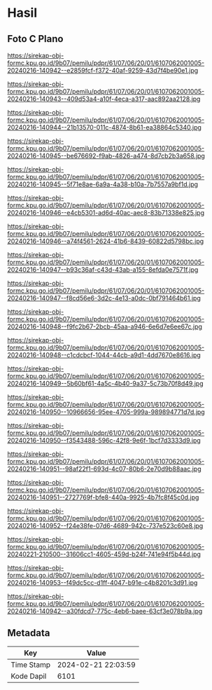 # Hasil

## Foto C Plano

https://sirekap-obj-formc.kpu.go.id/9b07/pemilu/pdpr/61/07/06/20/01/6107062001005-20240216-140942--e2859fcf-f372-40af-9259-43d7f4be90e1.jpg

https://sirekap-obj-formc.kpu.go.id/9b07/pemilu/pdpr/61/07/06/20/01/6107062001005-20240216-140943--409d53a4-a10f-4eca-a317-aac892aa2128.jpg

https://sirekap-obj-formc.kpu.go.id/9b07/pemilu/pdpr/61/07/06/20/01/6107062001005-20240216-140944--21b13570-011c-4874-8b61-ea38864c5340.jpg

https://sirekap-obj-formc.kpu.go.id/9b07/pemilu/pdpr/61/07/06/20/01/6107062001005-20240216-140945--be676692-f9ab-4826-a474-8d7cb2b3a658.jpg

https://sirekap-obj-formc.kpu.go.id/9b07/pemilu/pdpr/61/07/06/20/01/6107062001005-20240216-140945--5f71e8ae-6a9a-4a38-b10a-7b7557a9bf1d.jpg

https://sirekap-obj-formc.kpu.go.id/9b07/pemilu/pdpr/61/07/06/20/01/6107062001005-20240216-140946--e4cb5301-ad6d-40ac-aec8-83b71338e825.jpg

https://sirekap-obj-formc.kpu.go.id/9b07/pemilu/pdpr/61/07/06/20/01/6107062001005-20240216-140946--a74f4561-2624-41b6-8439-60822d5798bc.jpg

https://sirekap-obj-formc.kpu.go.id/9b07/pemilu/pdpr/61/07/06/20/01/6107062001005-20240216-140947--b93c36af-c43d-43ab-a155-8efda0e7571f.jpg

https://sirekap-obj-formc.kpu.go.id/9b07/pemilu/pdpr/61/07/06/20/01/6107062001005-20240216-140947--f8cd56e6-3d2c-4e13-a0dc-0bf791464b61.jpg

https://sirekap-obj-formc.kpu.go.id/9b07/pemilu/pdpr/61/07/06/20/01/6107062001005-20240216-140948--f9fc2b67-2bcb-45aa-a946-6e6d7e6ee67c.jpg

https://sirekap-obj-formc.kpu.go.id/9b07/pemilu/pdpr/61/07/06/20/01/6107062001005-20240216-140948--c1cdcbcf-1044-44cb-a9d1-4dd7670e8616.jpg

https://sirekap-obj-formc.kpu.go.id/9b07/pemilu/pdpr/61/07/06/20/01/6107062001005-20240216-140949--5b60bf61-4a5c-4b40-9a37-5c73b70f8d49.jpg

https://sirekap-obj-formc.kpu.go.id/9b07/pemilu/pdpr/61/07/06/20/01/6107062001005-20240216-140950--10966656-95ee-4705-999a-989894771d7d.jpg

https://sirekap-obj-formc.kpu.go.id/9b07/pemilu/pdpr/61/07/06/20/01/6107062001005-20240216-140950--f3543488-596c-42f8-9e6f-1bcf7d3333d9.jpg

https://sirekap-obj-formc.kpu.go.id/9b07/pemilu/pdpr/61/07/06/20/01/6107062001005-20240216-140951--98af22f1-693d-4c07-80b6-2e70d9b88aac.jpg

https://sirekap-obj-formc.kpu.go.id/9b07/pemilu/pdpr/61/07/06/20/01/6107062001005-20240216-140951--2727769f-bfe8-440a-9925-4b7fc8f45c0d.jpg

https://sirekap-obj-formc.kpu.go.id/9b07/pemilu/pdpr/61/07/06/20/01/6107062001005-20240216-140952--f24e38fe-07d6-4689-942c-737e523c60e8.jpg

https://sirekap-obj-formc.kpu.go.id/9b07/pemilu/pdpr/61/07/06/20/01/6107062001005-20240221-210500--31606cc1-4605-459d-b24f-741e94f5b44d.jpg

https://sirekap-obj-formc.kpu.go.id/9b07/pemilu/pdpr/61/07/06/20/01/6107062001005-20240216-140953--f49dc5cc-d1ff-4047-b91e-c4b8201c3d91.jpg

https://sirekap-obj-formc.kpu.go.id/9b07/pemilu/pdpr/61/07/06/20/01/6107062001005-20240216-140942--a30fdcd7-775c-4eb6-baee-63cf3e078b9a.jpg


## Metadata

| Key        | Value               |
| ---------- | ------------------- |
| Time Stamp | 2024-02-21 22:03:59 |
| Kode Dapil | 6101                |



